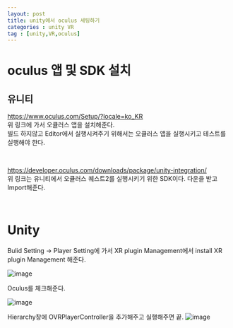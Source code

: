 ```yaml
---
layout: post
title: unity에서 oculus 세팅하기
categories : unity VR 
tag : [unity,VR,oculus]
---
```


# oculus 앱 및 SDK 설치

## 유니티
https://www.oculus.com/Setup/?locale=ko_KR   
위 링크에 가서 오큘러스 앱을 설치해준다.   
빌드 하지않고 Editor에서 실행시켜주기 위해서는 오큘러스 앱을 실행시키고 테스트를 실행해야 한다.

<br/>   

https://developer.oculus.com/downloads/package/unity-integration/   
위 링크는 유니티에서 오큘러스 퀘스트2를 실행시키기 위한 SDK이다. 다운을 받고 Import해준다.

<br/>    

# Unity

Bulid Setting -> Player Setting에 가서 XR plugin Management에서 install XR plugin Management 해준다.

![image](https://github.com/kcheee/kcheee/assets/86779278/692d847e-68dd-41e4-91ce-e23c0c7e813b)   

Oculus를 체크해준다.

![image](https://github.com/kcheee/kcheee/assets/86779278/5b2f3497-8f0b-4df5-8296-f84d2f6865f2)

Hierarchy창에 OVRPlayerController을 추가해주고 실행해주면 끝.
![image](https://github.com/kcheee/kcheee/assets/86779278/17391d78-1362-4d79-a594-777f0190297b)
